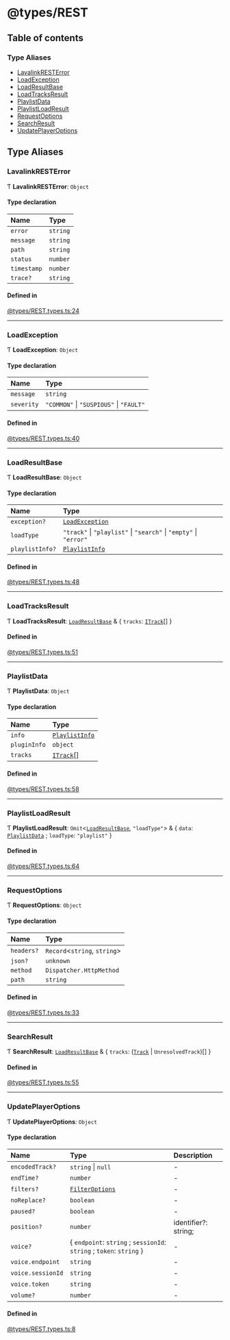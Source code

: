 # @types/REST

## Table of contents

### Type Aliases

- [LavalinkRESTError](REST.types.md#lavalinkresterror)
- [LoadException](REST.types.md#loadexception)
- [LoadResultBase](REST.types.md#loadresultbase)
- [LoadTracksResult](REST.types.md#loadtracksresult)
- [PlaylistData](REST.types.md#playlistdata)
- [PlaylistLoadResult](REST.types.md#playlistloadresult)
- [RequestOptions](REST.types.md#requestoptions)
- [SearchResult](REST.types.md#searchresult)
- [UpdatePlayerOptions](REST.types.md#updateplayeroptions)

## Type Aliases

### LavalinkRESTError

Ƭ **LavalinkRESTError**: `Object`

#### Type declaration

| Name | Type |
| :------ | :------ |
| `error` | `string` |
| `message` | `string` |
| `path` | `string` |
| `status` | `number` |
| `timestamp` | `number` |
| `trace?` | `string` |

#### Defined in

[@types/REST.types.ts:24](https://github.com/hmes98318/LavaShark/blob/bdb5d6203c6316405b9087cfd884b2899d298a4f/src/@types/REST.types.ts#L24)

___

### LoadException

Ƭ **LoadException**: `Object`

#### Type declaration

| Name | Type |
| :------ | :------ |
| `message` | `string` |
| `severity` | ``"COMMON"`` \| ``"SUSPIOUS"`` \| ``"FAULT"`` |

#### Defined in

[@types/REST.types.ts:40](https://github.com/hmes98318/LavaShark/blob/bdb5d6203c6316405b9087cfd884b2899d298a4f/src/@types/REST.types.ts#L40)

___

### LoadResultBase

Ƭ **LoadResultBase**: `Object`

#### Type declaration

| Name | Type |
| :------ | :------ |
| `exception?` | [`LoadException`](REST.types.md#loadexception) |
| `loadType` | ``"track"`` \| ``"playlist"`` \| ``"search"`` \| ``"empty"`` \| ``"error"`` |
| `playlistInfo?` | [`PlaylistInfo`](REST.types.md#playlistinfo) |

#### Defined in

[@types/REST.types.ts:48](https://github.com/hmes98318/LavaShark/blob/bdb5d6203c6316405b9087cfd884b2899d298a4f/src/@types/REST.types.ts#L48)

___

### LoadTracksResult

Ƭ **LoadTracksResult**: [`LoadResultBase`](REST.types.md#loadresultbase) & { `tracks`: [`ITrack`](./interfaces/Track.types.ITrack.md)[]  }

#### Defined in

[@types/REST.types.ts:51](https://github.com/hmes98318/LavaShark/blob/bdb5d6203c6316405b9087cfd884b2899d298a4f/src/@types/REST.types.ts#L51)

___

### PlaylistData

Ƭ **PlaylistData**: `Object`

#### Type declaration

| Name | Type |
| :------ | :------ |
| `info` | [`PlaylistInfo`](REST.types.md#playlistinfo) |
| `pluginInfo` | `object` |
| `tracks` | [`ITrack`](./interfaces/Track.types.ITrack.md)[] |

#### Defined in

[@types/REST.types.ts:58](https://github.com/hmes98318/LavaShark/blob/bdb5d6203c6316405b9087cfd884b2899d298a4f/src/@types/REST.types.ts#L58)

___

### PlaylistLoadResult

Ƭ **PlaylistLoadResult**: `Omit`\<[`LoadResultBase`](REST.types.md#loadresultbase), ``"loadType"``\> & \{ `data`: [`PlaylistData`](REST.types.md#playlistdata) ; `loadType`: ``"playlist"``  }

#### Defined in

[@types/REST.types.ts:64](https://github.com/hmes98318/LavaShark/blob/bdb5d6203c6316405b9087cfd884b2899d298a4f/src/@types/REST.types.ts#L64)

___

### RequestOptions

Ƭ **RequestOptions**: `Object`

#### Type declaration

| Name | Type |
| :------ | :------ |
| `headers?` | `Record`<`string`, `string`\> |
| `json?` | `unknown` |
| `method` | `Dispatcher.HttpMethod` |
| `path` | `string` |

#### Defined in

[@types/REST.types.ts:33](https://github.com/hmes98318/LavaShark/blob/bdb5d6203c6316405b9087cfd884b2899d298a4f/src/@types/REST.types.ts#L33)

___

### SearchResult

Ƭ **SearchResult**: [`LoadResultBase`](REST.types.md#loadresultbase) & { `tracks`: ([`Track`](../classes/Track.md) \| `UnresolvedTrack`)[]  }

#### Defined in

[@types/REST.types.ts:55](https://github.com/hmes98318/LavaShark/blob/bdb5d6203c6316405b9087cfd884b2899d298a4f/src/@types/REST.types.ts#L55)

___

### UpdatePlayerOptions

Ƭ **UpdatePlayerOptions**: `Object`

#### Type declaration

| Name | Type | Description |
| :------ | :------ | :------ |
| `encodedTrack?` | `string` \| ``null`` | - |
| `endTime?` | `number` | - |
| `filters?` | [`FilterOptions`](Filter.types.md#filteroptions) | - |
| `noReplace?` | `boolean` | - |
| `paused?` | `boolean` | - |
| `position?` | `number` | identifier?: string; |
| `voice?` | { `endpoint`: `string` ; `sessionId`: `string` ; `token`: `string`  } | - |
| `voice.endpoint` | `string` | - |
| `voice.sessionId` | `string` | - |
| `voice.token` | `string` | - |
| `volume?` | `number` | - |

#### Defined in

[@types/REST.types.ts:8](https://github.com/hmes98318/LavaShark/blob/bdb5d6203c6316405b9087cfd884b2899d298a4f/src/@types/REST.types.ts#L8)
